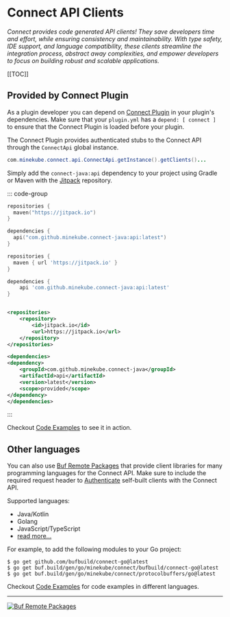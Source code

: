 # Connect API Clients

_Connect provides code generated API clients!
They save developers time and effort,
while ensuring consistency and maintainability.
With type safety, IDE support, and language compatibility,
these clients streamline the integration process,
abstract away complexities, and empower developers to
focus on building robust and scalable applications._

[[TOC]]

## Provided by Connect Plugin

As a plugin developer you can depend on [Connect Plugin](/guide/#the-connect-plugin) in your plugin's dependencies.
Make sure that your `plugin.yml` has a `depend: [ connect ]` to ensure that the Connect Plugin is loaded before your
plugin.

The Connect Plugin provides authenticated stubs to the Connect API through the `ConnectApi` global instance.

```java [Main.java <VPBadge>Java</VPBadge>]
com.minekube.connect.api.ConnectApi.getInstance().getClients()...
```

Simply add the `connect-java:api` dependency to your project using Gradle or Maven with the
[Jitpack](https://jitpack.io/#minekube/connect-java) repository.

::: code-group

```kotlin [build.gradle.kts <VPBadge>Gradle Kotlin</VPBadge>]
repositories {
  maven("https://jitpack.io")
}

dependencies {
  api("com.github.minekube.connect-java:api:latest")
}
```

```groovy [build.gradle <VPBadge>Gradle Groovy</VPBadge>]
repositories {
  maven { url 'https://jitpack.io' }
}

dependencies {
    api 'com.github.minekube.connect-java:api:latest'
}
```

```xml [pom.xml <VPBadge>Maven</VPBadge>]

<repositories>
    <repository>
        <id>jitpack.io</id>
        <url>https://jitpack.io</url>
    </repository>
</repositories>

<dependencies>
<dependency>
    <groupId>com.github.minekube.connect-java</groupId>
    <artifactId>api</artifactId>
    <version>latest</version>
    <scope>provided</scope>
</dependency>
</dependencies>
```

:::

Checkout [Code Examples](/guide/api/examples) to see it in action.

## Other languages

You can also use
[Buf Remote Packages](https://buf.build/minekube/connect/assets/main)
that provide client libraries for many programming languages for the Connect API.
Make sure to include the required request header to [Authenticate](/guide/api/authentication) self-built clients with
the Connect API.

Supported languages:

- Java/Kotlin
- Golang
- JavaScript/TypeScript
- [read more...](https://buf.build/docs/bsr/remote-packages/overview/)

For example, to add the following modules to your Go project:

```shell
$ go get github.com/bufbuild/connect-go@latest
$ go get buf.build/gen/go/minekube/connect/bufbuild/connect-go@latest
$ go get buf.build/gen/go/minekube/connect/protocolbuffers/go@latest
```

Checkout [Code Examples](/guide/api/examples) for code examples in different languages.

---

[![Buf Remote Packages](/images/bufbuild-assets.png)](https://buf.build/minekube/connect/assets/main)
